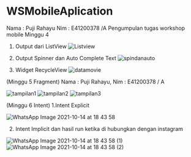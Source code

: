 # WSMobileAplication
Nama : Puji Rahayu
Nim : E41200378 /A
Pengumpulan tugas workshop mobile Minggu 4
1. Output dari ListView
![Listview](https://user-images.githubusercontent.com/74763414/136143867-6aa9fb9a-a2d3-4bf6-9ae3-e9aefdcf173d.PNG)

2. Output Spinner dan Auto Complete Text
![spindanauto](https://user-images.githubusercontent.com/74763414/136144041-b521b71f-9c9f-44f2-a6ed-793eb4b48d91.PNG)

3. Widget RecycleView
![datamovie](https://user-images.githubusercontent.com/74763414/136144071-4a40f5ae-65da-4c4f-8414-41739a6791b7.PNG)

(Minggu 5 Fragment)
Nama : Puji Rahayu, Nim : E41200378 / A

![tampilan1](https://user-images.githubusercontent.com/74763414/137083396-c167a797-d34b-40c7-8e6a-95bd9f9db200.PNG)
![tampilan2](https://user-images.githubusercontent.com/74763414/137083438-1d53cd30-650c-4ce6-a6f4-cac0d43b2c5d.PNG)
![tampilan3](https://user-images.githubusercontent.com/74763414/137083418-4d910f38-faa0-4e29-a5cf-193dda8d7590.PNG)

(Minggu 6 Intent)
1.Intent Explicit

![WhatsApp Image 2021-10-14 at 18 43 58](https://user-images.githubusercontent.com/74763414/137329625-f77ba328-ec30-4cd2-bba5-0d35396cc99f.jpeg)

2. Intent Implicit dan hasil run ketika di hubungkan dengan instagram

![WhatsApp Image 2021-10-14 at 18 43 58 (1)](https://user-images.githubusercontent.com/74763414/137329658-461cebb3-b48a-4eb7-9256-1dfe81d6d528.jpeg)
![WhatsApp Image 2021-10-14 at 18 43 58 (2)](https://user-images.githubusercontent.com/74763414/137329677-792d9c8e-3c76-44cd-98df-fe7ddc35718e.jpeg)
